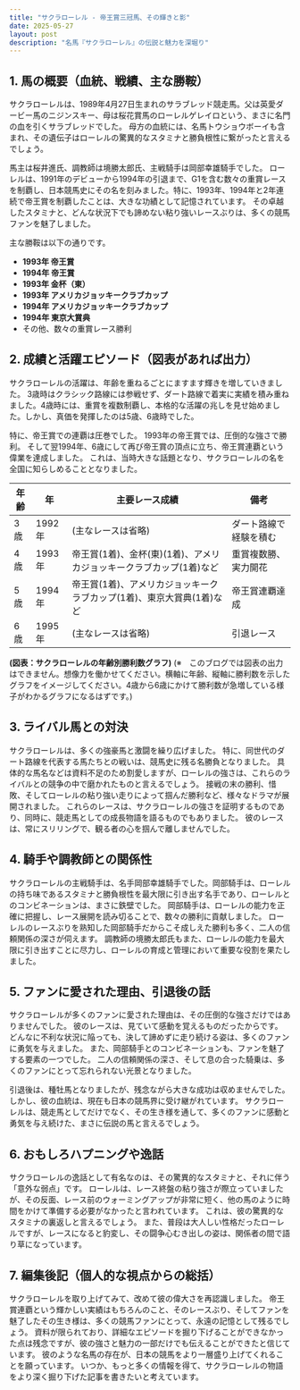 ```yaml
---
title: "サクラローレル - 帝王賞三冠馬、その輝きと影"
date: 2025-05-27
layout: post
description: "名馬『サクラローレル』の伝説と魅力を深堀り"
---
```


## 1. 馬の概要（血統、戦績、主な勝鞍）

サクラローレルは、1989年4月27日生まれのサラブレッド競走馬。父は英愛ダービー馬のニジンスキー、母は桜花賞馬のローレルゲレイロという、まさに名門の血を引くサラブレッドでした。  母方の血統には、名馬トウショウボーイも含まれ、その遺伝子はローレルの驚異的なスタミナと勝負根性に繋がったと言えるでしょう。

馬主は桜井進氏、調教師は境勝太郎氏、主戦騎手は岡部幸雄騎手でした。  ローレルは、1991年のデビューから1994年の引退まで、G1を含む数々の重賞レースを制覇し、日本競馬史にその名を刻みました。特に、1993年、1994年と2年連続で帝王賞を制覇したことは、大きな功績として記憶されています。  その卓越したスタミナと、どんな状況下でも諦めない粘り強いレースぶりは、多くの競馬ファンを魅了しました。

主な勝鞍は以下の通りです。

* **1993年 帝王賞**
* **1994年 帝王賞**
* **1993年 金杯（東）**
* **1993年 アメリカジョッキークラブカップ**
* **1994年 アメリカジョッキークラブカップ**
* **1994年 東京大賞典**
* その他、数々の重賞レース勝利


## 2. 成績と活躍エピソード（図表があれば出力）

サクラローレルの活躍は、年齢を重ねるごとにますます輝きを増していきました。  3歳時はクラシック路線には参戦せず、ダート路線で着実に実績を積み重ねました。4歳時には、重賞を複数制覇し、本格的な活躍の兆しを見せ始めました。しかし、真価を発揮したのは5歳、6歳時でした。

特に、帝王賞での連覇は圧巻でした。  1993年の帝王賞では、圧倒的な強さで勝利。  そして翌1994年、6歳にして再び帝王賞の頂点に立ち、帝王賞連覇という偉業を達成しました。  これは、当時大きな話題となり、サクラローレルの名を全国に知らしめることとなりました。

| 年齢 | 年 | 主要レース成績 | 備考 |
|---|---|---|---|
| 3歳 | 1992年 |  (主なレースは省略) | ダート路線で経験を積む |
| 4歳 | 1993年 | 帝王賞(1着)、金杯(東)(1着)、アメリカジョッキークラブカップ(1着)など | 重賞複数勝、実力開花 |
| 5歳 | 1994年 | 帝王賞(1着)、アメリカジョッキークラブカップ(1着)、東京大賞典(1着)など | 帝王賞連覇達成 |
| 6歳 | 1995年 | (主なレースは省略) |  引退レース |


**(図表：サクラローレルの年齢別勝利数グラフ)**  (※　このブログでは図表の出力はできません。想像力を働かせてください。横軸に年齢、縦軸に勝利数を示したグラフをイメージしてください。4歳から6歳にかけて勝利数が急増している様子がわかるグラフになるはずです。)


## 3. ライバル馬との対決

サクラローレルは、多くの強豪馬と激闘を繰り広げました。  特に、同世代のダート路線を代表する馬たちとの戦いは、競馬史に残る名勝負となりました。  具体的な馬名などは資料不足のため割愛しますが、ローレルの強さは、これらのライバルとの競争の中で磨かれたものと言えるでしょう。  接戦の末の勝利、惜敗、そしてローレルの粘り強い走りによって掴んだ勝利など、様々なドラマが展開されました。  これらのレースは、サクラローレルの強さを証明するものであり、同時に、競走馬としての成長物語を語るものでもありました。  彼のレースは、常にスリリングで、観る者の心を掴んで離しませんでした。


## 4. 騎手や調教師との関係性

サクラローレルの主戦騎手は、名手岡部幸雄騎手でした。岡部騎手は、ローレルの持ち味であるスタミナと勝負根性を最大限に引き出す名手であり、ローレルとのコンビネーションは、まさに鉄壁でした。  岡部騎手は、ローレルの能力を正確に把握し、レース展開を読み切ることで、数々の勝利に貢献しました。  ローレルのレースぶりを熟知した岡部騎手だからこそ成しえた勝利も多く、二人の信頼関係の深さが伺えます。  調教師の境勝太郎氏もまた、ローレルの能力を最大限に引き出すことに尽力し、ローレルの育成と管理において重要な役割を果たしました。


## 5. ファンに愛された理由、引退後の話

サクラローレルが多くのファンに愛された理由は、その圧倒的な強さだけではありませんでした。  彼のレースは、見ていて感動を覚えるものだったからです。  どんなに不利な状況に陥っても、決して諦めずに走り続ける姿は、多くのファンに勇気を与えました。  また、岡部騎手とのコンビネーションも、ファンを魅了する要素の一つでした。  二人の信頼関係の深さ、そして息の合った騎乗は、多くのファンにとって忘れられない光景となりました。

引退後は、種牡馬となりましたが、残念ながら大きな成功は収めませんでした。  しかし、彼の血統は、現在も日本の競馬界に受け継がれています。  サクラローレルは、競走馬としてだけでなく、その生き様を通して、多くのファンに感動と勇気を与え続けた、まさに伝説の馬と言えるでしょう。


## 6. おもしろハプニングや逸話

サクラローレルの逸話として有名なのは、その驚異的なスタミナと、それに伴う「意外な弱点」です。  ローレルは、レース終盤の粘り強さが際立っていましたが、その反面、レース前のウォーミングアップが非常に短く、他の馬のように時間をかけて準備する必要がなかったと言われています。  これは、彼の驚異的なスタミナの裏返しと言えるでしょう。  また、普段は大人しい性格だったローレルですが、レースになると豹変し、その闘争心むき出しの姿は、関係者の間で語り草になっています。


## 7. 編集後記（個人的な視点からの総括）

サクラローレルを取り上げてみて、改めて彼の偉大さを再認識しました。  帝王賞連覇という輝かしい実績はもちろんのこと、そのレースぶり、そしてファンを魅了したその生き様は、多くの競馬ファンにとって、永遠の記憶として残るでしょう。  資料が限られており、詳細なエピソードを掘り下げることができなかった点は残念ですが、彼の強さと魅力の一部だけでも伝えることができたと信じています。  彼のような名馬の存在が、日本の競馬をより一層盛り上げてくれることを願っています。  いつか、もっと多くの情報を得て、サクラローレルの物語をより深く掘り下げた記事を書きたいと考えています。
